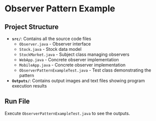 # Observer Pattern Example

## Project Structure

- **`src/`**: Contains all the source code files
  - `Observer.java` - Observer interface
  - `Stock.java` - Stock data model
  - `StockMarket.java` - Subject class managing observers
  - `WebApp.java` - Concrete observer implementation
  - `MobileApp.java` - Concrete observer implementation
  - `ObserverPatternExampleTest.java` - Test class demonstrating the pattern
- **`Outputs/`**: Contains output images and text files showing program execution results

## Run File
Execute `ObserverPatternExampleTest.java` to see the outputs.
